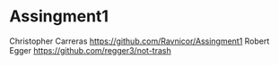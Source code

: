 # Assingment1
Christopher Carreras https://github.com/Ravnicor/Assingment1
Robert Egger https://github.com/regger3/not-trash
